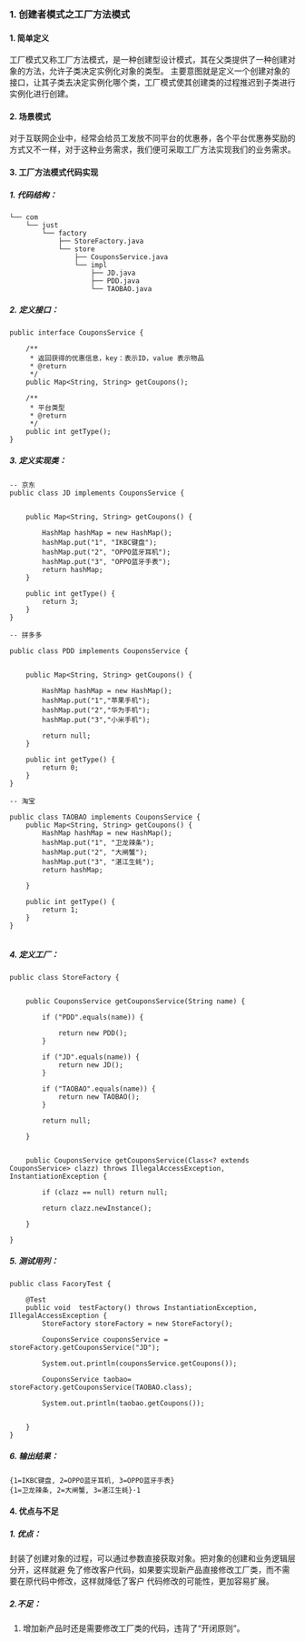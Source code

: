 ### 1. 创建者模式之工厂方法模式

#### 1. 简单定义

工厂模式又称工厂方法模式，是一种创建型设计模式，其在父类提供了一种创建对象的方法，允许子类决定实例化对象的类型。 主要意图就是定义一个创建对象的接口，让其子类去决定实例化哪个类，工厂模式使其创建类的过程推迟到子类进行实例化进行创建。

#### 2. 场景模式

对于互联网企业中，经常会给员工发放不同平台的优惠券，各个平台优惠券奖励的方式又不一样，对于这种业务需求，我们便可采取工厂方法实现我们的业务需求。

#### 3. 工厂方法模式代码实现

##### 1. 代码结构：

```
└── com
    └── just
        └── factory
            ├── StoreFactory.java
            └── store
                ├── CouponsService.java
                └── impl
                    ├── JD.java
                    ├── PDD.java
                    └── TAOBAO.java

```

##### 2. 定义接口：

```
public interface CouponsService {

    /**
     * 返回获得的优惠信息，key：表示ID，value 表示物品
     * @return
     */
    public Map<String, String> getCoupons();

    /**
     * 平台类型
     * @return
     */
    public int getType();
}
```



##### 3. 定义实现类：


```
-- 京东
public class JD implements CouponsService {


    public Map<String, String> getCoupons() {

        HashMap hashMap = new HashMap();
        hashMap.put("1", "IKBC键盘");
        hashMap.put("2", "OPPO蓝牙耳机");
        hashMap.put("3", "OPPO蓝牙手表");
        return hashMap;
    }

    public int getType() {
        return 3;
    }
}

-- 拼多多

public class PDD implements CouponsService {


    public Map<String, String> getCoupons() {

        HashMap hashMap = new HashMap();
        hashMap.put("1","苹果手机");
        hashMap.put("2","华为手机");
        hashMap.put("3","小米手机");

        return null;
    }

    public int getType() {
        return 0;
    }
}

-- 淘宝

public class TAOBAO implements CouponsService {
    public Map<String, String> getCoupons() {
        HashMap hashMap = new HashMap();
        hashMap.put("1", "卫龙辣条");
        hashMap.put("2", "大闸蟹");
        hashMap.put("3", "湛江生蚝");
        return hashMap;

    }

    public int getType() {
        return 1;
    }
}


```

##### 4. 定义工厂：

```
public class StoreFactory {


    public CouponsService getCouponsService(String name) {

        if ("PDD".equals(name)) {

            return new PDD();
        }

        if ("JD".equals(name)) {
            return new JD();
        }

        if ("TAOBAO".equals(name)) {
            return new TAOBAO();
        }

        return null;

    }


    public CouponsService getCouponsService(Class<? extends CouponsService> clazz) throws IllegalAccessException, InstantiationException {

        if (clazz == null) return null;

        return clazz.newInstance();

    }

}
```

##### 5. 测试用列：

```
public class FacoryTest {

    @Test
    public void  testFactory() throws InstantiationException, IllegalAccessException {
        StoreFactory storeFactory = new StoreFactory();

        CouponsService couponsService = storeFactory.getCouponsService("JD");

        System.out.println(couponsService.getCoupons());

        CouponsService taobao= storeFactory.getCouponsService(TAOBAO.class);

        System.out.println(taobao.getCoupons());


    }
}
```



##### 6. 输出结果：

```
{1=IKBC键盘, 2=OPPO蓝牙耳机, 3=OPPO蓝牙手表}
{1=卫龙辣条, 2=大闸蟹, 3=湛江生蚝}·1
```

#### 4. 优点与不足

##### 1. 优点：

封装了创建对象的过程，可以通过参数直接获取对象。把对象的创建和业务逻辑层分开，这样就避
免了修改客户代码，如果要实现新产品直接修改工厂类，而不需要在原代码中修改，这样就降低了客户
代码修改的可能性，更加容易扩展。

##### 2.不足：

1. 增加新产品时还是需要修改工厂类的代码，违背了“开闭原则”。
